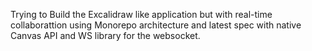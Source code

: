 Trying to Build the Excalidraw like application but with real-time collaborattion using Monorepo architecture and latest spec with native Canvas API and WS library for the websocket.